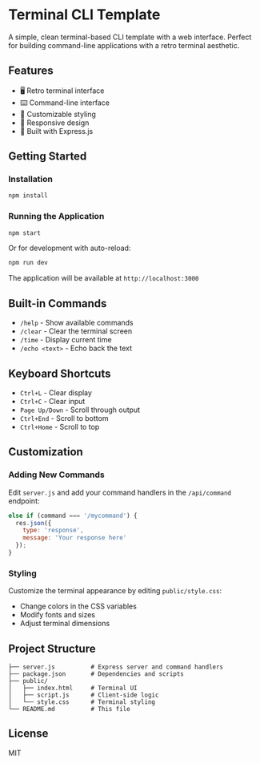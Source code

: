 # Terminal CLI Template

A simple, clean terminal-based CLI template with a web interface. Perfect for building command-line applications with a retro terminal aesthetic.

## Features

- 🖥️ Retro terminal interface
- ⌨️ Command-line interface
- 🎨 Customizable styling
- 📱 Responsive design
- 🚀 Built with Express.js

## Getting Started

### Installation

```bash
npm install
```

### Running the Application

```bash
npm start
```

Or for development with auto-reload:

```bash
npm run dev
```

The application will be available at `http://localhost:3000`

## Built-in Commands

- `/help` - Show available commands
- `/clear` - Clear the terminal screen
- `/time` - Display current time
- `/echo <text>` - Echo back the text

## Keyboard Shortcuts

- `Ctrl+L` - Clear display
- `Ctrl+C` - Clear input
- `Page Up/Down` - Scroll through output
- `Ctrl+End` - Scroll to bottom
- `Ctrl+Home` - Scroll to top

## Customization

### Adding New Commands

Edit `server.js` and add your command handlers in the `/api/command` endpoint:

```javascript
else if (command === '/mycommand') {
  res.json({ 
    type: 'response', 
    message: 'Your response here' 
  });
}
```

### Styling

Customize the terminal appearance by editing `public/style.css`:

- Change colors in the CSS variables
- Modify fonts and sizes
- Adjust terminal dimensions

## Project Structure

```
├── server.js          # Express server and command handlers
├── package.json       # Dependencies and scripts
├── public/
│   ├── index.html     # Terminal UI
│   ├── script.js      # Client-side logic
│   └── style.css      # Terminal styling
└── README.md          # This file
```

## License

MIT
